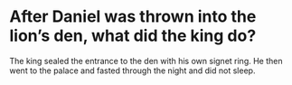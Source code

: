 # After Daniel was thrown into the lion’s den, what did the king do?

The king sealed the entrance to the den with his own signet ring. He then went to the palace and fasted through the night and did not sleep.
